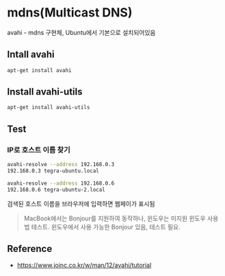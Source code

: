 # mdns(Multicast DNS)

avahi - mdns 구현체, Ubuntu에서 기본으로 설치되어있음

## Intall avahi

```sh
apt-get install avahi
```

## Install avahi-utils

```sh
apt-get install avahi-utils
```

## Test

### IP로 호스트 이름 찾기

```sh
avahi-resolve --address 192.168.0.3
192.168.0.3	tegra-ubuntu.local
```

```sh
avahi-resolve --address 192.168.0.6
192.168.0.6	tegra-ubuntu-2.local
```
검색된 호스트 이름을 브라우저에 입력하면 웹페이가 표시됨
> MacBook에서는 Bonjour를 지원하여 동작하나, 윈도우는 미지원 윈도우 사용법 테스트.
> 윈도우에서 사용 가능한 Bonjour 있음, 테스트 필요.

## Reference

- https://www.joinc.co.kr/w/man/12/avahi/tutorial
